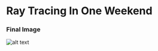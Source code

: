 # Ray Tracing In One Weekend

### Final Image
![alt text](https://github.com/Guo-Haowei/RayTracingInOneWeekend/blob/master/image.png)
